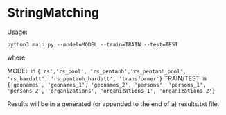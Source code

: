 # StringMatching

Usage:

```python3 main.py --model=MODEL --train=TRAIN --test=TEST```

where 

MODEL in ```{'rs','rs_pool', 'rs_pentanh','rs_pentanh_pool', 'rs_hardatt', 'rs_pentanh_hardatt', 'transformer'}```
TRAIN/TEST in ```{'geonames', 'geonames_1', 'geonames_2', 'persons', 'persons_1', 'persons_2', 'organizations', 'organizations_1', 'organizations_2'}```

Results will be in a generated (or appended to the end of a) results.txt file.
